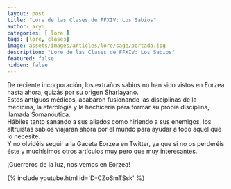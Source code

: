 ```yaml
---
layout: post
title: "Lore de las Clases de FFXIV: Los Sabios"
author: aryn
categories: [ lore ]
tags: [lore, clases]
image: assets/images/articles/lore/sage/portada.jpg
description: "Lore de las Clases de FFXIV: Los Sabios"
featured: false
hidden: false
---
```

De reciente incorporación, los extraños sabios no han sido vistos en Eorzea hasta ahora, quizás por su origen Sharlayano.<br/>
Estos antiguos médicos, acabaron fusionando las disciplinas de la medicina, la eterologia y la hechicería para formar su propia disciplina, llamada Somanóutica.<br/>
Hábiles tanto sanando a sus aliados como hiriendo a sus enemigos, los altruistas sabios viajaran ahora por el mundo para ayudar a todo aquel que lo necesite.<br/>
Y no olvidéis seguir a la Gaceta Eorzea en Twitter, ya que si no os perderéis éste y muchísimos otros artículos muy pero que muy interesantes.

¡Guerreros de la luz, nos vemos en Eorzea!

{% include youtube.html id='D-CZoSmTSsk' %}
